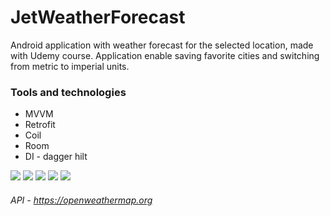 # JetWeatherForecast
Android application with weather forecast for the selected location, made with Udemy course. Application enable saving favorite cities and switching from metric to imperial units.

### Tools and technologies
* MVVM
* Retrofit
* Coil
* Room
* DI - dagger hilt

![](appScreen1.PNG)
![](appScreen2.PNG)
![](appScreen3.PNG)
![](appScreen4.PNG)
![](appScreen5.PNG)

###### API - https://openweathermap.org
